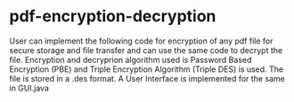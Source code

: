 # pdf-encryption-decryption

User can implement the following code for encryption of any pdf file for secure storage and file transfer and can use the same code to decrypt the file.
Encryption and decryprion algorithm used is Password Based Encryption (PBE) and Triple Encryption Algorithm (Triple DES) is used. The file is stored in a .des format.
A User Interface is implemented for the same in GUI.java 
